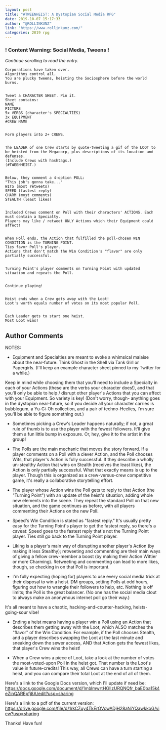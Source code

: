 ```yaml
---
layout: post
title: "#TWEENHEIST: A Dystopian Social Media RPG"
date: 2019-10-07 15:17:33
author: "@ROLLINKUNZ"
link: "https://www.rollinkunz.com/"
categories: 2019 rpg
---
```

<div id="warning"><div id="content"><h3><strong>! Content Warning: Social Media, Tweens !</strong></h3><i>Continue scrolling to read the entry.</i></div></div>
 
```
Corporations have taken over.
Algorithms control all.
You are plucky tweens, heisting the Sociosphere before the world burns.


Tweet a CHARACTER SHEET. Pin it.
Sheet contains:
NAME
PICTURE
5x VERBS (character's SPECIALTIES)
3x EQUIPMENT
#CREW NAME


Form players into 2+ CREWS.


The LEADER of one Crew starts by quote-tweeting a gif of the LOOT to be heisted from the Megacorp, plus descriptions of its location and defenses.
(Include Crews with hashtags.)
(#TWEENHEIST.)


Below, they comment a 4-option POLL: 
"This job's gonna take..."
WITS (most retweets)
SPEED (fastest reply)
CHARM (most comments)
STEALTH (least likes)


Included Crews comment on Poll with their characters' ACTIONS. Each must contain a Specialty.
Players may like / retweet ONLY Actions which their Equipment could affect!


When Poll ends, the Action that fulfilled the poll-chosen WIN CONDITION is the TURNING POINT. 
Ties favor Poll's player.
Actions that don't match the Win Condition's "flavor" are only partially successful.


Turning Point's player comments on Turning Point with updated situation and repeats the Poll.


Continue playing!


Heist ends when a Crew gets away with the Loot!
Loot's worth equals number of votes on its most popular Poll.


Each Leader gets to start one heist.
Most Loot wins!

```
## Author Comments
NOTES:

- Equipment and Specialties are meant to evoke a whimsical malaise about the near-future. Think Ghost in the Shell via Tank Girl or Papergirls.
(I'll keep an example character sheet pinned to my Twitter for a while.)

Keep in mind while choosing them that you'll need to include a Specialty in each of your Actions (these are the verbs your character does!), and that you'll only be able to help / disrupt other player's Actions that you can affect with your Equipment. So variety is key!
(Don't worry, though- anything goes in the dystopian near-future, so if you decide all your character carries is bubblegum, a Yu-Gi-Oh collection, and a pair of techno-Heelies, I'm sure you'll be able to figure something out.)

- Sometimes picking a Crew's Leader happens naturally; if not, a great rule of thumb is to use the player with the fewest followers. It'll give them a fun little bump in exposure. Or, hey, give it to the artist in the group!

- The Polls are the main mechanic that moves the story forward. If a player comments on a Poll with a clever Action, and the Poll chooses Wits, that player's Action is fully successful. If they describe a wholly un-stealthy Action that wins on Stealth (receives the least likes), the Action is only partially successful.
What that exactly means is up to the player. 
Though this is organized as a crew-versus-crew competitive game, it's really a collaborative storytelling effort.

- The player whose Action wins the Poll gets to reply to that Action (the "Turning Point") with an update of the heist's situation, adding whole new elements into the scene. They repeat the standard Poll on that new situation, and the game continues as before, with all players commenting their Actions on the new Poll.

- Speed's Win Condition is stated as "fastest reply."
It's usually pretty easy for the Turning Point's player to get the fastest reply, so there's a caveat: Speed goes to the fastest reply that's not the Turning Point player. Ties still go back to the Turning Point player.

- Liking is a player's main way of disrupting another player's Action (by making it less Stealthy); retweeting and commenting are their main ways of giving a fellow crew-member a boost (by making their Action Wittier or more Charming). 
Retweeting and commenting can lead to more likes, though, so checking in on that Poll is important.

- I'm fully expecting (hoping for) players to use every social media trick at their disposal to win a heist. DM groups, setting Polls at odd hours, figuring out how to wrangle their followers to help, etc. Nothing is off limits; the Poll is the great balancer. (No one has the social media clout to always make an anonymous internet poll go their way.)

It's all meant to have a chaotic, hacking-and-counter-hacking, heists-going-sour vibe!

- Ending a heist means having a player win a Poll using an Action that describes them getting away with the Loot, which ALSO matches the "flavor" of the Win Condition.
For example, if the Poll chooses Stealth, and a player describes swapping the Loot at the last minute and sneaking down the sewer access, AND that Action gets the fewest likes, that player's Crew wins the heist!

- When a Crew wins a piece of Loot, take a look at the number of votes the most-voted-upon Poll in the heist got. That number is the Loot's value in future-credits!
This way, all Crews can have a turn starting a heist, and you can compare their total Loot at the end of all of them.


Here's a link to the Google Docs version, which I'll update if need be:
https://docs.google.com/document/d/1mblmwrtHGlIzURQNQfr_baE0ba15k4eZinQAREpfj8A/edit?usp=sharing

Here's a link to a pdf of the current version:
https://drive.google.com/file/d/1rkCZuy4TkErOVcwADjH28aNiYQawkkoG/view?usp=sharing

Thanks! Have fun!
